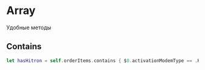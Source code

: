 # Array

Удобные методы

## Contains
```swift
let hasHitron = self.orderItems.contains { $0.activationModemType == .Hitron }
```
